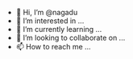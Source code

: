 - 👋 Hi, I’m @nagadu
- 👀 I’m interested in ...
- 🌱 I’m currently learning ...
- 💞️ I’m looking to collaborate on ...
- 📫 How to reach me ...

<!---
nagadu/nagadu is a ✨ special ✨ repository because its `README.md` (this file) appears on your GitHub profile.
You can click the Preview link to take a look at your changes.
--->
